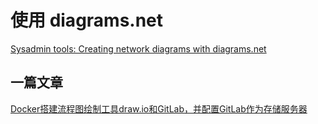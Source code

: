 # 使用 diagrams.net

[Sysadmin tools: Creating network diagrams with diagrams.net](https://www.redhat.com/sysadmin/sysadmin-tools-diagrams)


## 一篇文章

[Docker搭建流程图绘制工具draw.io和GitLab，并配置GitLab作为存储服务器](https://www.jianshu.com/p/ca7f167e3b0d)





